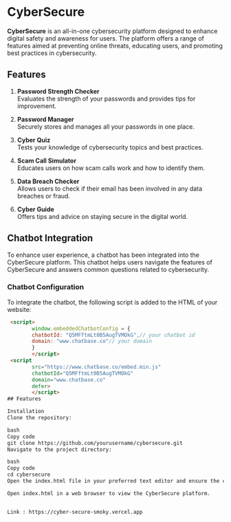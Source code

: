 
# CyberSecure

**CyberSecure** is an all-in-one cybersecurity platform designed to enhance digital safety and awareness for users. The platform offers a range of features aimed at preventing online threats, educating users, and promoting best practices in cybersecurity.

## Features

1. **Password Strength Checker**  
   Evaluates the strength of your passwords and provides tips for improvement.

2. **Password Manager**  
   Securely stores and manages all your passwords in one place.

3. **Cyber Quiz**  
   Tests your knowledge of cybersecurity topics and best practices.

4. **Scam Call Simulator**  
   Educates users on how scam calls work and how to identify them.

5. **Data Breach Checker**  
   Allows users to check if their email has been involved in any data breaches or fraud.

6. **Cyber Guide**  
   Offers tips and advice on staying secure in the digital world.

## Chatbot Integration

To enhance user experience, a chatbot has been integrated into the CyberSecure platform. This chatbot helps users navigate the features of CyberSecure and answers common questions related to cybersecurity.

### Chatbot Configuration

To integrate the chatbot, the following script is added to the HTML of your website:

```html
 <script>
        window.embeddedChatbotConfig = {
        chatbotId: "Q5MFftmLt0B5AugTVMOkG",// your chatbot id
        domain: "www.chatbase.co"// your domain
        }
        </script>
 <script
        src="https://www.chatbase.co/embed.min.js"
        chatbotId="Q5MFftmLt0B5AugTVMOkG"
        domain="www.chatbase.co"
        defer>
        </script>
## Features

Installation
Clone the repository:

bash
Copy code
git clone https://github.com/yourusername/cybersecure.git
Navigate to the project directory:

bash
Copy code
cd cybersecure
Open the index.html file in your preferred text editor and ensure the chatbot configuration matches your setup.

Open index.html in a web browser to view the CyberSecure platform.


Link : https://cyber-secure-smoky.vercel.app
